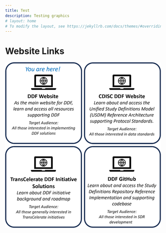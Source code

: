 ```yaml
---
title: Test
description: Testing graphics
# layout: home
# To modify the layout, see https://jekyllrb.com/docs/themes/#overriding-theme-defaults
---
```

# Website Links
<img src="https://github.com/transcelerate/ddf-home/blob/main/media/images/Website%20Links.png">

<!--map name="image-map"-->
  <!--area target="" alt="DDF Website" title="DDF Website" href="https://transcelerate.github.io/ddf-home/" coords="1,3,973,1028" shape="rect"-->
  <!--area target="" alt="CDISC DDF Website" title="CDISC DDF Website" href="https://www.cdisc.org/ddf" coords="1968,1029,996,3" shape="rect"-->
  <!--area target="" alt="TransCelerate DDF Initiative Solutions" title="TransCelerate DDF Initiative Solutions" href="https://www.transceleratebiopharmainc.com/initiatives/digital-data-flow/" coords="996,2083,3,1049" shape="rect"-->
  <!--area target="" alt="DDF GitHub" title="DDF GitHub" href="https://github.com/transcelerate" coords="1965,2083,999,1050" shape="rect"-->
<!--/map-->
